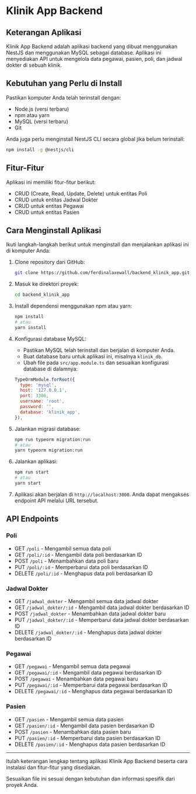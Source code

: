# Klinik App Backend

## Keterangan Aplikasi

Klinik App Backend adalah aplikasi backend yang dibuat menggunakan NestJS dan menggunakan MySQL sebagai database. Aplikasi ini menyediakan API untuk mengelola data pegawai, pasien, poli, dan jadwal dokter di sebuah klinik.

## Kebutuhan yang Perlu di Install

Pastikan komputer Anda telah terinstall dengan:
- Node.js (versi terbaru)
- npm atau yarn
- MySQL (versi terbaru)
- Git

Anda juga perlu menginstall NestJS CLI secara global jika belum terinstall:
```bash
npm install -g @nestjs/cli
```

## Fitur-Fitur

Aplikasi ini memiliki fitur-fitur berikut:
- CRUD (Create, Read, Update, Delete) untuk entitas Poli
- CRUD untuk entitas Jadwal Dokter
- CRUD untuk entitas Pegawai
- CRUD untuk entitas Pasien

## Cara Menginstall Aplikasi

Ikuti langkah-langkah berikut untuk menginstall dan menjalankan aplikasi ini di komputer Anda:

1. Clone repository dari GitHub:
    ```bash
    git clone https://github.com/ferdinalaxewall/backend_klinik_app.git
    ```

2. Masuk ke direktori proyek:
    ```bash
    cd backend_klinik_app
    ```

3. Install dependensi menggunakan npm atau yarn:
    ```bash
    npm install
    # atau
    yarn install
    ```

4. Konfigurasi database MySQL:
    - Pastikan MySQL telah terinstall dan berjalan di komputer Anda.
    - Buat database baru untuk aplikasi ini, misalnya `klinik_db`.
    - Ubah file pada `src/app.module.ts` dan sesuaikan konfigurasi database di dalamnya:

    ```javascript
    TypeOrmModule.forRoot({
      type: 'mysql',
      host: '127.0.0.1',
      port: 3306,
      username: 'root',
      password: '',
      database: 'klinik_app',
    }),
    ```

5. Jalankan migrasi database:
    ```bash
    npm run typeorm migration:run
    # atau
    yarn typeorm migration:run
    ```

6. Jalankan aplikasi:
    ```bash
    npm run start
    # atau
    yarn start
    ```

7. Aplikasi akan berjalan di `http://localhost:3000`. Anda dapat mengakses endpoint API melalui URL tersebut.

## API Endpoints

### Poli
- GET `/poli` - Mengambil semua data poli
- GET `/poli/:id` - Mengambil data poli berdasarkan ID
- POST `/poli` - Menambahkan data poli baru
- PUT `/poli/:id` - Memperbarui data poli berdasarkan ID
- DELETE `/poli/:id` - Menghapus data poli berdasarkan ID

### Jadwal Dokter
- GET `/jadwal_dokter` - Mengambil semua data jadwal dokter
- GET `/jadwal_dokter/:id` - Mengambil data jadwal dokter berdasarkan ID
- POST `/jadwal_dokter` - Menambahkan data jadwal dokter baru
- PUT `/jadwal_dokter/:id` - Memperbarui data jadwal dokter berdasarkan ID
- DELETE `/jadwal_dokter/:id` - Menghapus data jadwal dokter berdasarkan ID

### Pegawai
- GET `/pegawai` - Mengambil semua data pegawai
- GET `/pegawai/:id` - Mengambil data pegawai berdasarkan ID
- POST `/pegawai` - Menambahkan data pegawai baru
- PUT `/pegawai/:id` - Memperbarui data pegawai berdasarkan ID
- DELETE `/pegawai/:id` - Menghapus data pegawai berdasarkan ID

### Pasien
- GET `/pasien` - Mengambil semua data pasien
- GET `/pasien/:id` - Mengambil data pasien berdasarkan ID
- POST `/pasien` - Menambahkan data pasien baru
- PUT `/pasien/:id` - Memperbarui data pasien berdasarkan ID
- DELETE `/pasien/:id` - Menghapus data pasien berdasarkan ID

---

Itulah keterangan lengkap tentang aplikasi Klinik App Backend beserta cara instalasi dan fitur-fitur yang disediakan.

Sesuaikan file ini sesuai dengan kebutuhan dan informasi spesifik dari proyek Anda.